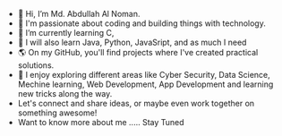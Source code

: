 - 👋 Hi, I’m Md. Abdullah Al Noman.
- 👀 I'm passionate about coding and building things with technology.
- 🌱 I’m currently learning C,
- 🐣 I will also learn Java, Python, JavaSript, and as much I need
- 🌎 On my GitHub, you'll find projects where I've created practical solutions.
- 🌌 I enjoy exploring different areas like Cyber Security, Data Science, Mechine learning, Web Development, App Development and learning new tricks along the way.
- Let's connect and share ideas, or maybe even work together on something awesome!
- Want to know more about me ..... Stay Tuned
<!---
NOMAN-1003/NOMAN-1003 is a ✨ special ✨ repository because its `README.md` (this file) appears on your GitHub profile.
You can click the Preview link to take a look at your changes.
--->
